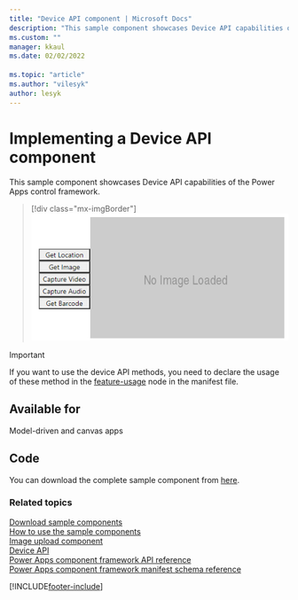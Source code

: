 ```yaml
---
title: "Device API component | Microsoft Docs"
description: "This sample component showcases Device API capabilities of the Power Apps control framework."
ms.custom: ""
manager: kkaul
ms.date: 02/02/2022

ms.topic: "article"
ms.author: "vilesyk"
author: lesyk
---
```


# Implementing a Device API component

This sample component showcases Device API capabilities of the Power Apps control framework.

> [!div class="mx-imgBorder"]
> ![Device API component](../media/device-api-control.png "Device API component")

> [!IMPORTANT]
> If you want to use the device API methods, you need to declare the usage of these method in the [feature-usage](../manifest-schema-reference/feature-usage.md) node in the manifest file.

## Available for

Model-driven and canvas apps

## Code

You can download the complete sample component from [here](https://github.com/microsoft/PowerApps-Samples/tree/master/component-framework/DeviceApiControl).

### Related topics
[Download sample components](https://github.com/microsoft/PowerApps-Samples/tree/master/component-framework)<br/>
[How to use the sample components](../use-sample-components.md)<br/>
[Image upload component](./image-upload-control.md)<br/>
[Device API](../reference/device.md)<br/>
[Power Apps component framework API reference](../reference/index.md)<br/>
[Power Apps component framework manifest schema reference](../manifest-schema-reference/index.md)

[!INCLUDE[footer-include](../../../includes/footer-banner.md)]
